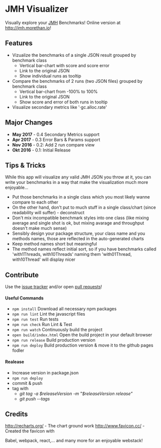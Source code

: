 # JMH Visualizer

Visually explore your [JMH](http://openjdk.java.net/projects/code-tools/jmh/) Benchmarks! Online version at http://jmh.morethan.io!

## Features

- Vizualize the benchmarks of a single JSON result grouped by benchmark class
  - Vertical bar-chart with score and score error 
  - Link to the original JSON
  - Show individual runs as tooltip
- Compare the benchmarks of 2 runs (two JSON files) grouped by benchmark class
  - Vertical bar-chart from -100% to 100%
  - Link to the original JSON
  - Show score and error of both runs in tooltip
- Visualize secondary metrics like '·gc.alloc.rate'

## Major Changes

- **May 2017** - 0.4 Secondary Metrics support
- **Apr 2017** - 0.3 Error Bars & Params support
- **Nov 2016** - 0.2: Add 2 run compare view
- **Okt 2016** - 0.1: Initial Release

## Tips & Tricks

While this app will visualize any valid JMH JSON you throw at it, you can write your benchmarks in a way that make the visualization much more enjoyable...

- Put those benchmarks in a single class which you most likely wanne compare to each other
- On the other hand, don't put to much stuff in a single class/chart (since readability will suffer) - deconstruct
- Don't mix incompatible benchmark styles into one class (like mixing average and single shot is ok, but mixing avarage and throughput doesn't make much sense)
- Sensibly design your package structure, your class name and you methods names, those are reflected in the auto-generated charts
- Keep method names short but meaningful
- The method names reflect initial sort, so if you have benchmarks called 'with1Threads, with10Threads' naming them 'with01Thread, with10Thread' will display nicer


## Contribute

Use the [issue tracker](https://github.com/jzillmann/jmh-visualizer/issues) and/or open [pull requests](https://github.com/jzillmann/jmh-visualizer/pulls)!

#### Useful Commands

- ```npm install``` Download all necessary npm packages
- ```npm run lint``` Lint the javascript files
- ```npm run test``` Run tests
- ```npm run check``` Run Lint & Test
- ```npm run watch``` Continuously build the project
- ```open build/index.html``` Open the build project in your default browser
- ```npm run release``` Build production version
- ```npm run deploy``` Build production version & move it to the github pages fodler

#### Realease
- Increase version in package.json
- ```npm run deploy```
- commit & push
- tag with
  - _git tag -a $releaseVersion -m "$releaseVersion release"_
  - _git push --tags_

## Credits

http://recharts.org/ - The chart ground work
http://www.favicon.cc/ - Created the favicon with

Babel, webpack, react,... and many more for an enjoyable webstack!